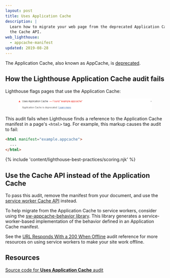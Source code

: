 ```yaml
---
layout: post
title: Uses Application Cache
description: |
  Learn how to migrate your web page from the deprecated Application Cache to
  the Cache API.
web_lighthouse:
  - appcache-manifest
updated: 2019-08-28
---
```


The Application Cache, also known as AppCache,
is [deprecated](https://html.spec.whatwg.org/multipage/browsers.html#offline).

## How the Lighthouse Application Cache audit fails

Lighthouse flags pages that use the Application Cache:

<figure class="w-figure">
  <img class="w-screenshot" src="appcache-manifest.png" alt="Lighthouse audit showing document uses the Application Cache">
</figure>

This audit fails when Lighthouse finds a reference to
the Application Cache manifest in a page's `<html>` tag.
For example, this markup causes the audit to fail:

```html
<html manifest="example.appcache">
  ...
</html>
```

{% include 'content/lighthouse-best-practices/scoring.njk' %}

## Use the Cache API instead of the Application Cache

To pass this audit,
remove the manifest from your document,
and use the
[service worker Cache API](https://developer.mozilla.org/en-US/docs/Web/API/Cache) instead.

To help migrate from the Application Cache to service workers,
consider using the
[sw-appcache-behavior library](https://github.com/GoogleChrome/sw-appcache-behavior).
This library generates a service-worker-based implementation of the behavior
defined in an Application Cache manifest.

See the [URL Responds With a 200 When Offline](/works-offline) audit
reference for more resources on using service workers to make your site work
offline.

## Resources

[Source code for **Uses Application Cache** audit](https://github.com/GoogleChrome/lighthouse/blob/ecd10efc8230f6f772e672cd4b05e8fbc8a3112d/lighthouse-core/audits/dobetterweb/appcache-manifest.js)
